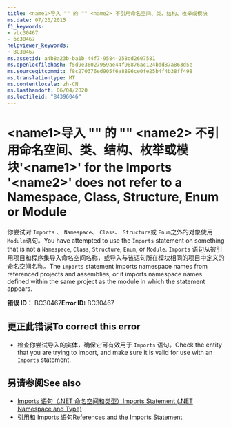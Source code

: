 ```yaml
---
title: <name1>导入 "" 的 "" <name2> 不引用命名空间、类、结构、枚举或模块
ms.date: 07/20/2015
f1_keywords:
- vbc30467
- bc30467
helpviewer_keywords:
- BC30467
ms.assetid: a4b8a23b-ba1b-44f7-9584-258dd2607581
ms.openlocfilehash: f5d9e36027959ae44f98876ac124bdd87a863d5e
ms.sourcegitcommit: f8c270376ed905f6a8896ce0fe25b4f4b38ff498
ms.translationtype: MT
ms.contentlocale: zh-CN
ms.lasthandoff: 06/04/2020
ms.locfileid: "84396046"
---
```

# <a name="name1-for-the-imports-name2-does-not-refer-to-a-namespace-class-structure-enum-or-module"></a><span data-ttu-id="b327e-102">\<name1>导入 "" 的 "" \<name2> 不引用命名空间、类、结构、枚举或模块</span><span class="sxs-lookup"><span data-stu-id="b327e-102">'\<name1>' for the Imports '\<name2>' does not refer to a Namespace, Class, Structure, Enum or Module</span></span>
<span data-ttu-id="b327e-103">你尝试对 `Imports` 、 `Namespace`、 `Class`、 `Structure`或 `Enum`之外的对象使用 `Module`语句。</span><span class="sxs-lookup"><span data-stu-id="b327e-103">You have attempted to use the `Imports` statement on something that is not a `Namespace`, `Class`, `Structure`, `Enum`, or `Module`.</span></span> <span data-ttu-id="b327e-104">`Imports` 语句从被引用项目和程序集导入命名空间名称，或导入与该语句所在模块相同的项目中定义的命名空间名称。</span><span class="sxs-lookup"><span data-stu-id="b327e-104">The `Imports` statement imports namespace names from referenced projects and assemblies, or it imports namespace names defined within the same project as the module in which the statement appears.</span></span>  
  
 <span data-ttu-id="b327e-105">**错误 ID：** BC30467</span><span class="sxs-lookup"><span data-stu-id="b327e-105">**Error ID:** BC30467</span></span>  
  
## <a name="to-correct-this-error"></a><span data-ttu-id="b327e-106">更正此错误</span><span class="sxs-lookup"><span data-stu-id="b327e-106">To correct this error</span></span>  
  
- <span data-ttu-id="b327e-107">检查你尝试导入的实体，确保它可有效用于 `Imports` 语句。</span><span class="sxs-lookup"><span data-stu-id="b327e-107">Check the entity that you are trying to import, and make sure it is valid for use with an `Imports` statement.</span></span>  
  
## <a name="see-also"></a><span data-ttu-id="b327e-108">另请参阅</span><span class="sxs-lookup"><span data-stu-id="b327e-108">See also</span></span>

- [<span data-ttu-id="b327e-109">Imports 语句（.NET 命名空间和类型）</span><span class="sxs-lookup"><span data-stu-id="b327e-109">Imports Statement (.NET Namespace and Type)</span></span>](../language-reference/statements/imports-statement-net-namespace-and-type.md)
- [<span data-ttu-id="b327e-110">引用和 Imports 语句</span><span class="sxs-lookup"><span data-stu-id="b327e-110">References and the Imports Statement</span></span>](../programming-guide/program-structure/references-and-the-imports-statement.md)
